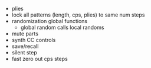 - plies
- lock all patterns (length, cps, plies) to same num steps
- randomization global functions
  - global random calls local randoms
- mute parts
- synth CC controls
- save/recall
- silent step
- fast zero out cps steps
